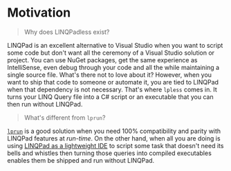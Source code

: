 # Motivation

> Why does LINQPadless exist?

LINQPad is an excellent alternative to Visual Studio when you want to script
some code but don't want all the ceremony of a Visual Studio solution or
project. You can use NuGet packages, get the same experience as IntelliSense,
even debug through your code and all the while maintaining a single source
file. What's there not to love about it? However, when you want to ship that
code to someone or automate it, you are tied to LINQPad when that dependency
is not necessary. That's where `lpless` comes in. It turns your LINQ Query
file into a C# script or an executable that you can then run without LINQPad.

> What's different from `lprun`?

[`lprun`][lprun] is a good solution when you need 100% compatibility and
parity with LINQPad features at _run-time_. On the other hand, when all you
are doing is using [LINQPad as a lightweight IDE][lpide] to script some task
that doesn't need its bells and whistles then turning those queries into
compiled executables enables them be shipped and run without LINQPad.


[lprun]: https://www.linqpad.net/lprun.aspx
[lpide]: https://www.linqpad.net/CodeSnippetIDE.aspx
